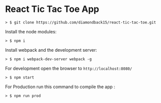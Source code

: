 # React Tic Tac Toe App

```
> $ git clone https://github.com/diamondback15/react-tic-tac-toe.git
```

Install the node modules:

```
> $ npm i
```

Install webpack and the development server:

```
> $ npm i webpack-dev-server webpack -g
```

For development open the browser to `http://localhost:8080/`

```
> $ npm start
```

For Production run this command to compile the app :

```
> $ npm run prod
```

